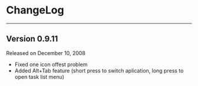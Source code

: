 # ChangeLog #

---


## Version 0.9.11 ##
Released on December 10, 2008

  * Fixed one icon offest problem
  * Added Alt+Tab feature (short press to switch aplication, long press to open task list menu)